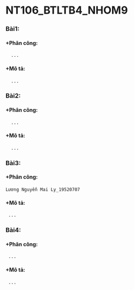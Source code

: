 # NT106_BTLTB4_NHOM9
### Bài1:  
####  +Phân công:
      ... 
####  +Mô tả:  
      ...
      
### Bài2:  
####  +Phân công:
      ...
####  +Mô tả:  
      ...  
    
### Bài3:  
####  +Phân công:
    Lương Nguyễn Mai Ly_19520707   
####  +Mô tả:  
     ... 
    
### Bài4:  
####  +Phân công:
     ...
####  +Mô tả:  
     ...
